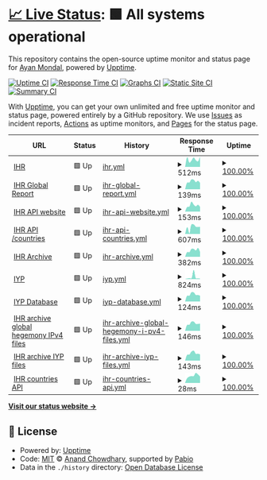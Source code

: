 # [📈 Live Status](https://trinetra110.github.io/test-upptime): <!--live status--> **🟩 All systems operational**

This repository contains the open-source uptime monitor and status page for [Ayan Mondal](https://trinetra110.github.io/test-upptime), powered by [Upptime](https://github.com/upptime/upptime).

[![Uptime CI](https://github.com/trinetra110/test-upptime/workflows/Uptime%20CI/badge.svg)](https://github.com/trinetra110/test-upptime/actions?query=workflow%3A%22Uptime+CI%22)
[![Response Time CI](https://github.com/trinetra110/test-upptime/workflows/Response%20Time%20CI/badge.svg)](https://github.com/trinetra110/test-upptime/actions?query=workflow%3A%22Response+Time+CI%22)
[![Graphs CI](https://github.com/trinetra110/test-upptime/workflows/Graphs%20CI/badge.svg)](https://github.com/trinetra110/test-upptime/actions?query=workflow%3A%22Graphs+CI%22)
[![Static Site CI](https://github.com/trinetra110/test-upptime/workflows/Static%20Site%20CI/badge.svg)](https://github.com/trinetra110/test-upptime/actions?query=workflow%3A%22Static+Site+CI%22)
[![Summary CI](https://github.com/trinetra110/test-upptime/workflows/Summary%20CI/badge.svg)](https://github.com/trinetra110/test-upptime/actions?query=workflow%3A%22Summary+CI%22)

With [Upptime](https://upptime.js.org), you can get your own unlimited and free uptime monitor and status page, powered entirely by a GitHub repository. We use [Issues](https://github.com/trinetra110/test-upptime/issues) as incident reports, [Actions](https://github.com/trinetra110/test-upptime/actions) as uptime monitors, and [Pages](https://trinetra110.github.io/test-upptime) for the status page.

<!--start: status pages-->
<!-- This summary is generated by Upptime (https://github.com/upptime/upptime) -->
<!-- Do not edit this manually, your changes will be overwritten -->
<!-- prettier-ignore -->
| URL | Status | History | Response Time | Uptime |
| --- | ------ | ------- | ------------- | ------ |
| <img alt="" src="https://icons.duckduckgo.com/ip3/www.ihr.live.ico" height="13"> [IHR](https://www.ihr.live) | 🟩 Up | [ihr.yml](https://github.com/trinetra110/test-upptime/commits/HEAD/history/ihr.yml) | <details><summary><img alt="Response time graph" src="./graphs/ihr/response-time-week.png" height="20"> 512ms</summary><br><a href="https://trinetra110.github.io/test-upptime/history/ihr"><img alt="Response time 497" src="https://img.shields.io/endpoint?url=https%3A%2F%2Fraw.githubusercontent.com%2Ftrinetra110%2Ftest-upptime%2FHEAD%2Fapi%2Fihr%2Fresponse-time.json"></a><br><a href="https://trinetra110.github.io/test-upptime/history/ihr"><img alt="24-hour response time 700" src="https://img.shields.io/endpoint?url=https%3A%2F%2Fraw.githubusercontent.com%2Ftrinetra110%2Ftest-upptime%2FHEAD%2Fapi%2Fihr%2Fresponse-time-day.json"></a><br><a href="https://trinetra110.github.io/test-upptime/history/ihr"><img alt="7-day response time 512" src="https://img.shields.io/endpoint?url=https%3A%2F%2Fraw.githubusercontent.com%2Ftrinetra110%2Ftest-upptime%2FHEAD%2Fapi%2Fihr%2Fresponse-time-week.json"></a><br><a href="https://trinetra110.github.io/test-upptime/history/ihr"><img alt="30-day response time 486" src="https://img.shields.io/endpoint?url=https%3A%2F%2Fraw.githubusercontent.com%2Ftrinetra110%2Ftest-upptime%2FHEAD%2Fapi%2Fihr%2Fresponse-time-month.json"></a><br><a href="https://trinetra110.github.io/test-upptime/history/ihr"><img alt="1-year response time 497" src="https://img.shields.io/endpoint?url=https%3A%2F%2Fraw.githubusercontent.com%2Ftrinetra110%2Ftest-upptime%2FHEAD%2Fapi%2Fihr%2Fresponse-time-year.json"></a></details> | <details><summary><a href="https://trinetra110.github.io/test-upptime/history/ihr">100.00%</a></summary><a href="https://trinetra110.github.io/test-upptime/history/ihr"><img alt="All-time uptime 99.93%" src="https://img.shields.io/endpoint?url=https%3A%2F%2Fraw.githubusercontent.com%2Ftrinetra110%2Ftest-upptime%2FHEAD%2Fapi%2Fihr%2Fuptime.json"></a><br><a href="https://trinetra110.github.io/test-upptime/history/ihr"><img alt="24-hour uptime 100.00%" src="https://img.shields.io/endpoint?url=https%3A%2F%2Fraw.githubusercontent.com%2Ftrinetra110%2Ftest-upptime%2FHEAD%2Fapi%2Fihr%2Fuptime-day.json"></a><br><a href="https://trinetra110.github.io/test-upptime/history/ihr"><img alt="7-day uptime 100.00%" src="https://img.shields.io/endpoint?url=https%3A%2F%2Fraw.githubusercontent.com%2Ftrinetra110%2Ftest-upptime%2FHEAD%2Fapi%2Fihr%2Fuptime-week.json"></a><br><a href="https://trinetra110.github.io/test-upptime/history/ihr"><img alt="30-day uptime 100.00%" src="https://img.shields.io/endpoint?url=https%3A%2F%2Fraw.githubusercontent.com%2Ftrinetra110%2Ftest-upptime%2FHEAD%2Fapi%2Fihr%2Fuptime-month.json"></a><br><a href="https://trinetra110.github.io/test-upptime/history/ihr"><img alt="1-year uptime 99.93%" src="https://img.shields.io/endpoint?url=https%3A%2F%2Fraw.githubusercontent.com%2Ftrinetra110%2Ftest-upptime%2FHEAD%2Fapi%2Fihr%2Fuptime-year.json"></a></details>
| <img alt="" src="https://icons.duckduckgo.com/ip3/www.ihr.live.ico" height="13"> [IHR Global Report](https://www.ihr.live/en/global-report) | 🟩 Up | [ihr-global-report.yml](https://github.com/trinetra110/test-upptime/commits/HEAD/history/ihr-global-report.yml) | <details><summary><img alt="Response time graph" src="./graphs/ihr-global-report/response-time-week.png" height="20"> 139ms</summary><br><a href="https://trinetra110.github.io/test-upptime/history/ihr-global-report"><img alt="Response time 211" src="https://img.shields.io/endpoint?url=https%3A%2F%2Fraw.githubusercontent.com%2Ftrinetra110%2Ftest-upptime%2FHEAD%2Fapi%2Fihr-global-report%2Fresponse-time.json"></a><br><a href="https://trinetra110.github.io/test-upptime/history/ihr-global-report"><img alt="24-hour response time 114" src="https://img.shields.io/endpoint?url=https%3A%2F%2Fraw.githubusercontent.com%2Ftrinetra110%2Ftest-upptime%2FHEAD%2Fapi%2Fihr-global-report%2Fresponse-time-day.json"></a><br><a href="https://trinetra110.github.io/test-upptime/history/ihr-global-report"><img alt="7-day response time 139" src="https://img.shields.io/endpoint?url=https%3A%2F%2Fraw.githubusercontent.com%2Ftrinetra110%2Ftest-upptime%2FHEAD%2Fapi%2Fihr-global-report%2Fresponse-time-week.json"></a><br><a href="https://trinetra110.github.io/test-upptime/history/ihr-global-report"><img alt="30-day response time 172" src="https://img.shields.io/endpoint?url=https%3A%2F%2Fraw.githubusercontent.com%2Ftrinetra110%2Ftest-upptime%2FHEAD%2Fapi%2Fihr-global-report%2Fresponse-time-month.json"></a><br><a href="https://trinetra110.github.io/test-upptime/history/ihr-global-report"><img alt="1-year response time 211" src="https://img.shields.io/endpoint?url=https%3A%2F%2Fraw.githubusercontent.com%2Ftrinetra110%2Ftest-upptime%2FHEAD%2Fapi%2Fihr-global-report%2Fresponse-time-year.json"></a></details> | <details><summary><a href="https://trinetra110.github.io/test-upptime/history/ihr-global-report">100.00%</a></summary><a href="https://trinetra110.github.io/test-upptime/history/ihr-global-report"><img alt="All-time uptime 99.93%" src="https://img.shields.io/endpoint?url=https%3A%2F%2Fraw.githubusercontent.com%2Ftrinetra110%2Ftest-upptime%2FHEAD%2Fapi%2Fihr-global-report%2Fuptime.json"></a><br><a href="https://trinetra110.github.io/test-upptime/history/ihr-global-report"><img alt="24-hour uptime 100.00%" src="https://img.shields.io/endpoint?url=https%3A%2F%2Fraw.githubusercontent.com%2Ftrinetra110%2Ftest-upptime%2FHEAD%2Fapi%2Fihr-global-report%2Fuptime-day.json"></a><br><a href="https://trinetra110.github.io/test-upptime/history/ihr-global-report"><img alt="7-day uptime 100.00%" src="https://img.shields.io/endpoint?url=https%3A%2F%2Fraw.githubusercontent.com%2Ftrinetra110%2Ftest-upptime%2FHEAD%2Fapi%2Fihr-global-report%2Fuptime-week.json"></a><br><a href="https://trinetra110.github.io/test-upptime/history/ihr-global-report"><img alt="30-day uptime 100.00%" src="https://img.shields.io/endpoint?url=https%3A%2F%2Fraw.githubusercontent.com%2Ftrinetra110%2Ftest-upptime%2FHEAD%2Fapi%2Fihr-global-report%2Fuptime-month.json"></a><br><a href="https://trinetra110.github.io/test-upptime/history/ihr-global-report"><img alt="1-year uptime 99.93%" src="https://img.shields.io/endpoint?url=https%3A%2F%2Fraw.githubusercontent.com%2Ftrinetra110%2Ftest-upptime%2FHEAD%2Fapi%2Fihr-global-report%2Fuptime-year.json"></a></details>
| <img alt="" src="https://icons.duckduckgo.com/ip3/www.ihr.live.ico" height="13"> [IHR API website](https://www.ihr.live/en/api) | 🟩 Up | [ihr-api-website.yml](https://github.com/trinetra110/test-upptime/commits/HEAD/history/ihr-api-website.yml) | <details><summary><img alt="Response time graph" src="./graphs/ihr-api-website/response-time-week.png" height="20"> 153ms</summary><br><a href="https://trinetra110.github.io/test-upptime/history/ihr-api-website"><img alt="Response time 211" src="https://img.shields.io/endpoint?url=https%3A%2F%2Fraw.githubusercontent.com%2Ftrinetra110%2Ftest-upptime%2FHEAD%2Fapi%2Fihr-api-website%2Fresponse-time.json"></a><br><a href="https://trinetra110.github.io/test-upptime/history/ihr-api-website"><img alt="24-hour response time 117" src="https://img.shields.io/endpoint?url=https%3A%2F%2Fraw.githubusercontent.com%2Ftrinetra110%2Ftest-upptime%2FHEAD%2Fapi%2Fihr-api-website%2Fresponse-time-day.json"></a><br><a href="https://trinetra110.github.io/test-upptime/history/ihr-api-website"><img alt="7-day response time 153" src="https://img.shields.io/endpoint?url=https%3A%2F%2Fraw.githubusercontent.com%2Ftrinetra110%2Ftest-upptime%2FHEAD%2Fapi%2Fihr-api-website%2Fresponse-time-week.json"></a><br><a href="https://trinetra110.github.io/test-upptime/history/ihr-api-website"><img alt="30-day response time 175" src="https://img.shields.io/endpoint?url=https%3A%2F%2Fraw.githubusercontent.com%2Ftrinetra110%2Ftest-upptime%2FHEAD%2Fapi%2Fihr-api-website%2Fresponse-time-month.json"></a><br><a href="https://trinetra110.github.io/test-upptime/history/ihr-api-website"><img alt="1-year response time 211" src="https://img.shields.io/endpoint?url=https%3A%2F%2Fraw.githubusercontent.com%2Ftrinetra110%2Ftest-upptime%2FHEAD%2Fapi%2Fihr-api-website%2Fresponse-time-year.json"></a></details> | <details><summary><a href="https://trinetra110.github.io/test-upptime/history/ihr-api-website">100.00%</a></summary><a href="https://trinetra110.github.io/test-upptime/history/ihr-api-website"><img alt="All-time uptime 99.93%" src="https://img.shields.io/endpoint?url=https%3A%2F%2Fraw.githubusercontent.com%2Ftrinetra110%2Ftest-upptime%2FHEAD%2Fapi%2Fihr-api-website%2Fuptime.json"></a><br><a href="https://trinetra110.github.io/test-upptime/history/ihr-api-website"><img alt="24-hour uptime 100.00%" src="https://img.shields.io/endpoint?url=https%3A%2F%2Fraw.githubusercontent.com%2Ftrinetra110%2Ftest-upptime%2FHEAD%2Fapi%2Fihr-api-website%2Fuptime-day.json"></a><br><a href="https://trinetra110.github.io/test-upptime/history/ihr-api-website"><img alt="7-day uptime 100.00%" src="https://img.shields.io/endpoint?url=https%3A%2F%2Fraw.githubusercontent.com%2Ftrinetra110%2Ftest-upptime%2FHEAD%2Fapi%2Fihr-api-website%2Fuptime-week.json"></a><br><a href="https://trinetra110.github.io/test-upptime/history/ihr-api-website"><img alt="30-day uptime 100.00%" src="https://img.shields.io/endpoint?url=https%3A%2F%2Fraw.githubusercontent.com%2Ftrinetra110%2Ftest-upptime%2FHEAD%2Fapi%2Fihr-api-website%2Fuptime-month.json"></a><br><a href="https://trinetra110.github.io/test-upptime/history/ihr-api-website"><img alt="1-year uptime 99.93%" src="https://img.shields.io/endpoint?url=https%3A%2F%2Fraw.githubusercontent.com%2Ftrinetra110%2Ftest-upptime%2FHEAD%2Fapi%2Fihr-api-website%2Fuptime-year.json"></a></details>
| <img alt="" src="https://icons.duckduckgo.com/ip3/null.ico" height="13"> [IHR API /countries](www.ihr.live/ihr/api/countries) | 🟩 Up | [ihr-api-countries.yml](https://github.com/trinetra110/test-upptime/commits/HEAD/history/ihr-api-countries.yml) | <details><summary><img alt="Response time graph" src="./graphs/ihr-api-countries/response-time-week.png" height="20"> 607ms</summary><br><a href="https://trinetra110.github.io/test-upptime/history/ihr-api-countries"><img alt="Response time 623" src="https://img.shields.io/endpoint?url=https%3A%2F%2Fraw.githubusercontent.com%2Ftrinetra110%2Ftest-upptime%2FHEAD%2Fapi%2Fihr-api-countries%2Fresponse-time.json"></a><br><a href="https://trinetra110.github.io/test-upptime/history/ihr-api-countries"><img alt="24-hour response time 638" src="https://img.shields.io/endpoint?url=https%3A%2F%2Fraw.githubusercontent.com%2Ftrinetra110%2Ftest-upptime%2FHEAD%2Fapi%2Fihr-api-countries%2Fresponse-time-day.json"></a><br><a href="https://trinetra110.github.io/test-upptime/history/ihr-api-countries"><img alt="7-day response time 607" src="https://img.shields.io/endpoint?url=https%3A%2F%2Fraw.githubusercontent.com%2Ftrinetra110%2Ftest-upptime%2FHEAD%2Fapi%2Fihr-api-countries%2Fresponse-time-week.json"></a><br><a href="https://trinetra110.github.io/test-upptime/history/ihr-api-countries"><img alt="30-day response time 659" src="https://img.shields.io/endpoint?url=https%3A%2F%2Fraw.githubusercontent.com%2Ftrinetra110%2Ftest-upptime%2FHEAD%2Fapi%2Fihr-api-countries%2Fresponse-time-month.json"></a><br><a href="https://trinetra110.github.io/test-upptime/history/ihr-api-countries"><img alt="1-year response time 623" src="https://img.shields.io/endpoint?url=https%3A%2F%2Fraw.githubusercontent.com%2Ftrinetra110%2Ftest-upptime%2FHEAD%2Fapi%2Fihr-api-countries%2Fresponse-time-year.json"></a></details> | <details><summary><a href="https://trinetra110.github.io/test-upptime/history/ihr-api-countries">100.00%</a></summary><a href="https://trinetra110.github.io/test-upptime/history/ihr-api-countries"><img alt="All-time uptime 99.97%" src="https://img.shields.io/endpoint?url=https%3A%2F%2Fraw.githubusercontent.com%2Ftrinetra110%2Ftest-upptime%2FHEAD%2Fapi%2Fihr-api-countries%2Fuptime.json"></a><br><a href="https://trinetra110.github.io/test-upptime/history/ihr-api-countries"><img alt="24-hour uptime 100.00%" src="https://img.shields.io/endpoint?url=https%3A%2F%2Fraw.githubusercontent.com%2Ftrinetra110%2Ftest-upptime%2FHEAD%2Fapi%2Fihr-api-countries%2Fuptime-day.json"></a><br><a href="https://trinetra110.github.io/test-upptime/history/ihr-api-countries"><img alt="7-day uptime 100.00%" src="https://img.shields.io/endpoint?url=https%3A%2F%2Fraw.githubusercontent.com%2Ftrinetra110%2Ftest-upptime%2FHEAD%2Fapi%2Fihr-api-countries%2Fuptime-week.json"></a><br><a href="https://trinetra110.github.io/test-upptime/history/ihr-api-countries"><img alt="30-day uptime 100.00%" src="https://img.shields.io/endpoint?url=https%3A%2F%2Fraw.githubusercontent.com%2Ftrinetra110%2Ftest-upptime%2FHEAD%2Fapi%2Fihr-api-countries%2Fuptime-month.json"></a><br><a href="https://trinetra110.github.io/test-upptime/history/ihr-api-countries"><img alt="1-year uptime 99.97%" src="https://img.shields.io/endpoint?url=https%3A%2F%2Fraw.githubusercontent.com%2Ftrinetra110%2Ftest-upptime%2FHEAD%2Fapi%2Fihr-api-countries%2Fuptime-year.json"></a></details>
| <img alt="" src="https://icons.duckduckgo.com/ip3/archive.ihr.live.ico" height="13"> [IHR Archive](https://archive.ihr.live) | 🟩 Up | [ihr-archive.yml](https://github.com/trinetra110/test-upptime/commits/HEAD/history/ihr-archive.yml) | <details><summary><img alt="Response time graph" src="./graphs/ihr-archive/response-time-week.png" height="20"> 382ms</summary><br><a href="https://trinetra110.github.io/test-upptime/history/ihr-archive"><img alt="Response time 454" src="https://img.shields.io/endpoint?url=https%3A%2F%2Fraw.githubusercontent.com%2Ftrinetra110%2Ftest-upptime%2FHEAD%2Fapi%2Fihr-archive%2Fresponse-time.json"></a><br><a href="https://trinetra110.github.io/test-upptime/history/ihr-archive"><img alt="24-hour response time 288" src="https://img.shields.io/endpoint?url=https%3A%2F%2Fraw.githubusercontent.com%2Ftrinetra110%2Ftest-upptime%2FHEAD%2Fapi%2Fihr-archive%2Fresponse-time-day.json"></a><br><a href="https://trinetra110.github.io/test-upptime/history/ihr-archive"><img alt="7-day response time 382" src="https://img.shields.io/endpoint?url=https%3A%2F%2Fraw.githubusercontent.com%2Ftrinetra110%2Ftest-upptime%2FHEAD%2Fapi%2Fihr-archive%2Fresponse-time-week.json"></a><br><a href="https://trinetra110.github.io/test-upptime/history/ihr-archive"><img alt="30-day response time 458" src="https://img.shields.io/endpoint?url=https%3A%2F%2Fraw.githubusercontent.com%2Ftrinetra110%2Ftest-upptime%2FHEAD%2Fapi%2Fihr-archive%2Fresponse-time-month.json"></a><br><a href="https://trinetra110.github.io/test-upptime/history/ihr-archive"><img alt="1-year response time 454" src="https://img.shields.io/endpoint?url=https%3A%2F%2Fraw.githubusercontent.com%2Ftrinetra110%2Ftest-upptime%2FHEAD%2Fapi%2Fihr-archive%2Fresponse-time-year.json"></a></details> | <details><summary><a href="https://trinetra110.github.io/test-upptime/history/ihr-archive">100.00%</a></summary><a href="https://trinetra110.github.io/test-upptime/history/ihr-archive"><img alt="All-time uptime 100.00%" src="https://img.shields.io/endpoint?url=https%3A%2F%2Fraw.githubusercontent.com%2Ftrinetra110%2Ftest-upptime%2FHEAD%2Fapi%2Fihr-archive%2Fuptime.json"></a><br><a href="https://trinetra110.github.io/test-upptime/history/ihr-archive"><img alt="24-hour uptime 100.00%" src="https://img.shields.io/endpoint?url=https%3A%2F%2Fraw.githubusercontent.com%2Ftrinetra110%2Ftest-upptime%2FHEAD%2Fapi%2Fihr-archive%2Fuptime-day.json"></a><br><a href="https://trinetra110.github.io/test-upptime/history/ihr-archive"><img alt="7-day uptime 100.00%" src="https://img.shields.io/endpoint?url=https%3A%2F%2Fraw.githubusercontent.com%2Ftrinetra110%2Ftest-upptime%2FHEAD%2Fapi%2Fihr-archive%2Fuptime-week.json"></a><br><a href="https://trinetra110.github.io/test-upptime/history/ihr-archive"><img alt="30-day uptime 100.00%" src="https://img.shields.io/endpoint?url=https%3A%2F%2Fraw.githubusercontent.com%2Ftrinetra110%2Ftest-upptime%2FHEAD%2Fapi%2Fihr-archive%2Fuptime-month.json"></a><br><a href="https://trinetra110.github.io/test-upptime/history/ihr-archive"><img alt="1-year uptime 100.00%" src="https://img.shields.io/endpoint?url=https%3A%2F%2Fraw.githubusercontent.com%2Ftrinetra110%2Ftest-upptime%2FHEAD%2Fapi%2Fihr-archive%2Fuptime-year.json"></a></details>
| <img alt="" src="https://icons.duckduckgo.com/ip3/iyp.iijlab.net.ico" height="13"> [IYP](https://iyp.iijlab.net) | 🟩 Up | [iyp.yml](https://github.com/trinetra110/test-upptime/commits/HEAD/history/iyp.yml) | <details><summary><img alt="Response time graph" src="./graphs/iyp/response-time-week.png" height="20"> 824ms</summary><br><a href="https://trinetra110.github.io/test-upptime/history/iyp"><img alt="Response time 430" src="https://img.shields.io/endpoint?url=https%3A%2F%2Fraw.githubusercontent.com%2Ftrinetra110%2Ftest-upptime%2FHEAD%2Fapi%2Fiyp%2Fresponse-time.json"></a><br><a href="https://trinetra110.github.io/test-upptime/history/iyp"><img alt="24-hour response time 178" src="https://img.shields.io/endpoint?url=https%3A%2F%2Fraw.githubusercontent.com%2Ftrinetra110%2Ftest-upptime%2FHEAD%2Fapi%2Fiyp%2Fresponse-time-day.json"></a><br><a href="https://trinetra110.github.io/test-upptime/history/iyp"><img alt="7-day response time 824" src="https://img.shields.io/endpoint?url=https%3A%2F%2Fraw.githubusercontent.com%2Ftrinetra110%2Ftest-upptime%2FHEAD%2Fapi%2Fiyp%2Fresponse-time-week.json"></a><br><a href="https://trinetra110.github.io/test-upptime/history/iyp"><img alt="30-day response time 446" src="https://img.shields.io/endpoint?url=https%3A%2F%2Fraw.githubusercontent.com%2Ftrinetra110%2Ftest-upptime%2FHEAD%2Fapi%2Fiyp%2Fresponse-time-month.json"></a><br><a href="https://trinetra110.github.io/test-upptime/history/iyp"><img alt="1-year response time 430" src="https://img.shields.io/endpoint?url=https%3A%2F%2Fraw.githubusercontent.com%2Ftrinetra110%2Ftest-upptime%2FHEAD%2Fapi%2Fiyp%2Fresponse-time-year.json"></a></details> | <details><summary><a href="https://trinetra110.github.io/test-upptime/history/iyp">100.00%</a></summary><a href="https://trinetra110.github.io/test-upptime/history/iyp"><img alt="All-time uptime 100.00%" src="https://img.shields.io/endpoint?url=https%3A%2F%2Fraw.githubusercontent.com%2Ftrinetra110%2Ftest-upptime%2FHEAD%2Fapi%2Fiyp%2Fuptime.json"></a><br><a href="https://trinetra110.github.io/test-upptime/history/iyp"><img alt="24-hour uptime 100.00%" src="https://img.shields.io/endpoint?url=https%3A%2F%2Fraw.githubusercontent.com%2Ftrinetra110%2Ftest-upptime%2FHEAD%2Fapi%2Fiyp%2Fuptime-day.json"></a><br><a href="https://trinetra110.github.io/test-upptime/history/iyp"><img alt="7-day uptime 100.00%" src="https://img.shields.io/endpoint?url=https%3A%2F%2Fraw.githubusercontent.com%2Ftrinetra110%2Ftest-upptime%2FHEAD%2Fapi%2Fiyp%2Fuptime-week.json"></a><br><a href="https://trinetra110.github.io/test-upptime/history/iyp"><img alt="30-day uptime 100.00%" src="https://img.shields.io/endpoint?url=https%3A%2F%2Fraw.githubusercontent.com%2Ftrinetra110%2Ftest-upptime%2FHEAD%2Fapi%2Fiyp%2Fuptime-month.json"></a><br><a href="https://trinetra110.github.io/test-upptime/history/iyp"><img alt="1-year uptime 100.00%" src="https://img.shields.io/endpoint?url=https%3A%2F%2Fraw.githubusercontent.com%2Ftrinetra110%2Ftest-upptime%2FHEAD%2Fapi%2Fiyp%2Fuptime-year.json"></a></details>
| <img alt="" src="https://icons.duckduckgo.com/ip3/null.ico" height="13"> [IYP Database](iyp-bolt.iijlab.net) | 🟩 Up | [iyp-database.yml](https://github.com/trinetra110/test-upptime/commits/HEAD/history/iyp-database.yml) | <details><summary><img alt="Response time graph" src="./graphs/iyp-database/response-time-week.png" height="20"> 124ms</summary><br><a href="https://trinetra110.github.io/test-upptime/history/iyp-database"><img alt="Response time 145" src="https://img.shields.io/endpoint?url=https%3A%2F%2Fraw.githubusercontent.com%2Ftrinetra110%2Ftest-upptime%2FHEAD%2Fapi%2Fiyp-database%2Fresponse-time.json"></a><br><a href="https://trinetra110.github.io/test-upptime/history/iyp-database"><img alt="24-hour response time 103" src="https://img.shields.io/endpoint?url=https%3A%2F%2Fraw.githubusercontent.com%2Ftrinetra110%2Ftest-upptime%2FHEAD%2Fapi%2Fiyp-database%2Fresponse-time-day.json"></a><br><a href="https://trinetra110.github.io/test-upptime/history/iyp-database"><img alt="7-day response time 124" src="https://img.shields.io/endpoint?url=https%3A%2F%2Fraw.githubusercontent.com%2Ftrinetra110%2Ftest-upptime%2FHEAD%2Fapi%2Fiyp-database%2Fresponse-time-week.json"></a><br><a href="https://trinetra110.github.io/test-upptime/history/iyp-database"><img alt="30-day response time 146" src="https://img.shields.io/endpoint?url=https%3A%2F%2Fraw.githubusercontent.com%2Ftrinetra110%2Ftest-upptime%2FHEAD%2Fapi%2Fiyp-database%2Fresponse-time-month.json"></a><br><a href="https://trinetra110.github.io/test-upptime/history/iyp-database"><img alt="1-year response time 145" src="https://img.shields.io/endpoint?url=https%3A%2F%2Fraw.githubusercontent.com%2Ftrinetra110%2Ftest-upptime%2FHEAD%2Fapi%2Fiyp-database%2Fresponse-time-year.json"></a></details> | <details><summary><a href="https://trinetra110.github.io/test-upptime/history/iyp-database">100.00%</a></summary><a href="https://trinetra110.github.io/test-upptime/history/iyp-database"><img alt="All-time uptime 100.00%" src="https://img.shields.io/endpoint?url=https%3A%2F%2Fraw.githubusercontent.com%2Ftrinetra110%2Ftest-upptime%2FHEAD%2Fapi%2Fiyp-database%2Fuptime.json"></a><br><a href="https://trinetra110.github.io/test-upptime/history/iyp-database"><img alt="24-hour uptime 100.00%" src="https://img.shields.io/endpoint?url=https%3A%2F%2Fraw.githubusercontent.com%2Ftrinetra110%2Ftest-upptime%2FHEAD%2Fapi%2Fiyp-database%2Fuptime-day.json"></a><br><a href="https://trinetra110.github.io/test-upptime/history/iyp-database"><img alt="7-day uptime 100.00%" src="https://img.shields.io/endpoint?url=https%3A%2F%2Fraw.githubusercontent.com%2Ftrinetra110%2Ftest-upptime%2FHEAD%2Fapi%2Fiyp-database%2Fuptime-week.json"></a><br><a href="https://trinetra110.github.io/test-upptime/history/iyp-database"><img alt="30-day uptime 100.00%" src="https://img.shields.io/endpoint?url=https%3A%2F%2Fraw.githubusercontent.com%2Ftrinetra110%2Ftest-upptime%2FHEAD%2Fapi%2Fiyp-database%2Fuptime-month.json"></a><br><a href="https://trinetra110.github.io/test-upptime/history/iyp-database"><img alt="1-year uptime 100.00%" src="https://img.shields.io/endpoint?url=https%3A%2F%2Fraw.githubusercontent.com%2Ftrinetra110%2Ftest-upptime%2FHEAD%2Fapi%2Fiyp-database%2Fuptime-year.json"></a></details>
| <img alt="" src="https://icons.duckduckgo.com/ip3/archive.ihr.live.ico" height="13"> [IHR archive global hegemony IPv4 files](https://archive.ihr.live/ihr/hegemony/ipv4/global/2020/01/01/) | 🟩 Up | [ihr-archive-global-hegemony-i-pv4-files.yml](https://github.com/trinetra110/test-upptime/commits/HEAD/history/ihr-archive-global-hegemony-i-pv4-files.yml) | <details><summary><img alt="Response time graph" src="./graphs/ihr-archive-global-hegemony-i-pv4-files/response-time-week.png" height="20"> 146ms</summary><br><a href="https://trinetra110.github.io/test-upptime/history/ihr-archive-global-hegemony-i-pv4-files"><img alt="Response time 176" src="https://img.shields.io/endpoint?url=https%3A%2F%2Fraw.githubusercontent.com%2Ftrinetra110%2Ftest-upptime%2FHEAD%2Fapi%2Fihr-archive-global-hegemony-i-pv4-files%2Fresponse-time.json"></a><br><a href="https://trinetra110.github.io/test-upptime/history/ihr-archive-global-hegemony-i-pv4-files"><img alt="24-hour response time 143" src="https://img.shields.io/endpoint?url=https%3A%2F%2Fraw.githubusercontent.com%2Ftrinetra110%2Ftest-upptime%2FHEAD%2Fapi%2Fihr-archive-global-hegemony-i-pv4-files%2Fresponse-time-day.json"></a><br><a href="https://trinetra110.github.io/test-upptime/history/ihr-archive-global-hegemony-i-pv4-files"><img alt="7-day response time 146" src="https://img.shields.io/endpoint?url=https%3A%2F%2Fraw.githubusercontent.com%2Ftrinetra110%2Ftest-upptime%2FHEAD%2Fapi%2Fihr-archive-global-hegemony-i-pv4-files%2Fresponse-time-week.json"></a><br><a href="https://trinetra110.github.io/test-upptime/history/ihr-archive-global-hegemony-i-pv4-files"><img alt="30-day response time 175" src="https://img.shields.io/endpoint?url=https%3A%2F%2Fraw.githubusercontent.com%2Ftrinetra110%2Ftest-upptime%2FHEAD%2Fapi%2Fihr-archive-global-hegemony-i-pv4-files%2Fresponse-time-month.json"></a><br><a href="https://trinetra110.github.io/test-upptime/history/ihr-archive-global-hegemony-i-pv4-files"><img alt="1-year response time 176" src="https://img.shields.io/endpoint?url=https%3A%2F%2Fraw.githubusercontent.com%2Ftrinetra110%2Ftest-upptime%2FHEAD%2Fapi%2Fihr-archive-global-hegemony-i-pv4-files%2Fresponse-time-year.json"></a></details> | <details><summary><a href="https://trinetra110.github.io/test-upptime/history/ihr-archive-global-hegemony-i-pv4-files">100.00%</a></summary><a href="https://trinetra110.github.io/test-upptime/history/ihr-archive-global-hegemony-i-pv4-files"><img alt="All-time uptime 100.00%" src="https://img.shields.io/endpoint?url=https%3A%2F%2Fraw.githubusercontent.com%2Ftrinetra110%2Ftest-upptime%2FHEAD%2Fapi%2Fihr-archive-global-hegemony-i-pv4-files%2Fuptime.json"></a><br><a href="https://trinetra110.github.io/test-upptime/history/ihr-archive-global-hegemony-i-pv4-files"><img alt="24-hour uptime 100.00%" src="https://img.shields.io/endpoint?url=https%3A%2F%2Fraw.githubusercontent.com%2Ftrinetra110%2Ftest-upptime%2FHEAD%2Fapi%2Fihr-archive-global-hegemony-i-pv4-files%2Fuptime-day.json"></a><br><a href="https://trinetra110.github.io/test-upptime/history/ihr-archive-global-hegemony-i-pv4-files"><img alt="7-day uptime 100.00%" src="https://img.shields.io/endpoint?url=https%3A%2F%2Fraw.githubusercontent.com%2Ftrinetra110%2Ftest-upptime%2FHEAD%2Fapi%2Fihr-archive-global-hegemony-i-pv4-files%2Fuptime-week.json"></a><br><a href="https://trinetra110.github.io/test-upptime/history/ihr-archive-global-hegemony-i-pv4-files"><img alt="30-day uptime 100.00%" src="https://img.shields.io/endpoint?url=https%3A%2F%2Fraw.githubusercontent.com%2Ftrinetra110%2Ftest-upptime%2FHEAD%2Fapi%2Fihr-archive-global-hegemony-i-pv4-files%2Fuptime-month.json"></a><br><a href="https://trinetra110.github.io/test-upptime/history/ihr-archive-global-hegemony-i-pv4-files"><img alt="1-year uptime 100.00%" src="https://img.shields.io/endpoint?url=https%3A%2F%2Fraw.githubusercontent.com%2Ftrinetra110%2Ftest-upptime%2FHEAD%2Fapi%2Fihr-archive-global-hegemony-i-pv4-files%2Fuptime-year.json"></a></details>
| <img alt="" src="https://icons.duckduckgo.com/ip3/archive.ihr.live.ico" height="13"> [IHR archive IYP files](https://archive.ihr.live/ihr/iyp/2025/02/08/) | 🟩 Up | [ihr-archive-iyp-files.yml](https://github.com/trinetra110/test-upptime/commits/HEAD/history/ihr-archive-iyp-files.yml) | <details><summary><img alt="Response time graph" src="./graphs/ihr-archive-iyp-files/response-time-week.png" height="20"> 143ms</summary><br><a href="https://trinetra110.github.io/test-upptime/history/ihr-archive-iyp-files"><img alt="Response time 175" src="https://img.shields.io/endpoint?url=https%3A%2F%2Fraw.githubusercontent.com%2Ftrinetra110%2Ftest-upptime%2FHEAD%2Fapi%2Fihr-archive-iyp-files%2Fresponse-time.json"></a><br><a href="https://trinetra110.github.io/test-upptime/history/ihr-archive-iyp-files"><img alt="24-hour response time 122" src="https://img.shields.io/endpoint?url=https%3A%2F%2Fraw.githubusercontent.com%2Ftrinetra110%2Ftest-upptime%2FHEAD%2Fapi%2Fihr-archive-iyp-files%2Fresponse-time-day.json"></a><br><a href="https://trinetra110.github.io/test-upptime/history/ihr-archive-iyp-files"><img alt="7-day response time 143" src="https://img.shields.io/endpoint?url=https%3A%2F%2Fraw.githubusercontent.com%2Ftrinetra110%2Ftest-upptime%2FHEAD%2Fapi%2Fihr-archive-iyp-files%2Fresponse-time-week.json"></a><br><a href="https://trinetra110.github.io/test-upptime/history/ihr-archive-iyp-files"><img alt="30-day response time 174" src="https://img.shields.io/endpoint?url=https%3A%2F%2Fraw.githubusercontent.com%2Ftrinetra110%2Ftest-upptime%2FHEAD%2Fapi%2Fihr-archive-iyp-files%2Fresponse-time-month.json"></a><br><a href="https://trinetra110.github.io/test-upptime/history/ihr-archive-iyp-files"><img alt="1-year response time 175" src="https://img.shields.io/endpoint?url=https%3A%2F%2Fraw.githubusercontent.com%2Ftrinetra110%2Ftest-upptime%2FHEAD%2Fapi%2Fihr-archive-iyp-files%2Fresponse-time-year.json"></a></details> | <details><summary><a href="https://trinetra110.github.io/test-upptime/history/ihr-archive-iyp-files">100.00%</a></summary><a href="https://trinetra110.github.io/test-upptime/history/ihr-archive-iyp-files"><img alt="All-time uptime 100.00%" src="https://img.shields.io/endpoint?url=https%3A%2F%2Fraw.githubusercontent.com%2Ftrinetra110%2Ftest-upptime%2FHEAD%2Fapi%2Fihr-archive-iyp-files%2Fuptime.json"></a><br><a href="https://trinetra110.github.io/test-upptime/history/ihr-archive-iyp-files"><img alt="24-hour uptime 100.00%" src="https://img.shields.io/endpoint?url=https%3A%2F%2Fraw.githubusercontent.com%2Ftrinetra110%2Ftest-upptime%2FHEAD%2Fapi%2Fihr-archive-iyp-files%2Fuptime-day.json"></a><br><a href="https://trinetra110.github.io/test-upptime/history/ihr-archive-iyp-files"><img alt="7-day uptime 100.00%" src="https://img.shields.io/endpoint?url=https%3A%2F%2Fraw.githubusercontent.com%2Ftrinetra110%2Ftest-upptime%2FHEAD%2Fapi%2Fihr-archive-iyp-files%2Fuptime-week.json"></a><br><a href="https://trinetra110.github.io/test-upptime/history/ihr-archive-iyp-files"><img alt="30-day uptime 100.00%" src="https://img.shields.io/endpoint?url=https%3A%2F%2Fraw.githubusercontent.com%2Ftrinetra110%2Ftest-upptime%2FHEAD%2Fapi%2Fihr-archive-iyp-files%2Fuptime-month.json"></a><br><a href="https://trinetra110.github.io/test-upptime/history/ihr-archive-iyp-files"><img alt="1-year uptime 100.00%" src="https://img.shields.io/endpoint?url=https%3A%2F%2Fraw.githubusercontent.com%2Ftrinetra110%2Ftest-upptime%2FHEAD%2Fapi%2Fihr-archive-iyp-files%2Fuptime-year.json"></a></details>
| <img alt="" src="https://icons.duckduckgo.com/ip3/null.ico" height="13"> [IHR countries API](www.ihr.live/ihr/api/countries) | 🟩 Up | [ihr-countries-api.yml](https://github.com/trinetra110/test-upptime/commits/HEAD/history/ihr-countries-api.yml) | <details><summary><img alt="Response time graph" src="./graphs/ihr-countries-api/response-time-week.png" height="20"> 28ms</summary><br><a href="https://trinetra110.github.io/test-upptime/history/ihr-countries-api"><img alt="Response time 33" src="https://img.shields.io/endpoint?url=https%3A%2F%2Fraw.githubusercontent.com%2Ftrinetra110%2Ftest-upptime%2FHEAD%2Fapi%2Fihr-countries-api%2Fresponse-time.json"></a><br><a href="https://trinetra110.github.io/test-upptime/history/ihr-countries-api"><img alt="24-hour response time 25" src="https://img.shields.io/endpoint?url=https%3A%2F%2Fraw.githubusercontent.com%2Ftrinetra110%2Ftest-upptime%2FHEAD%2Fapi%2Fihr-countries-api%2Fresponse-time-day.json"></a><br><a href="https://trinetra110.github.io/test-upptime/history/ihr-countries-api"><img alt="7-day response time 28" src="https://img.shields.io/endpoint?url=https%3A%2F%2Fraw.githubusercontent.com%2Ftrinetra110%2Ftest-upptime%2FHEAD%2Fapi%2Fihr-countries-api%2Fresponse-time-week.json"></a><br><a href="https://trinetra110.github.io/test-upptime/history/ihr-countries-api"><img alt="30-day response time 30" src="https://img.shields.io/endpoint?url=https%3A%2F%2Fraw.githubusercontent.com%2Ftrinetra110%2Ftest-upptime%2FHEAD%2Fapi%2Fihr-countries-api%2Fresponse-time-month.json"></a><br><a href="https://trinetra110.github.io/test-upptime/history/ihr-countries-api"><img alt="1-year response time 33" src="https://img.shields.io/endpoint?url=https%3A%2F%2Fraw.githubusercontent.com%2Ftrinetra110%2Ftest-upptime%2FHEAD%2Fapi%2Fihr-countries-api%2Fresponse-time-year.json"></a></details> | <details><summary><a href="https://trinetra110.github.io/test-upptime/history/ihr-countries-api">100.00%</a></summary><a href="https://trinetra110.github.io/test-upptime/history/ihr-countries-api"><img alt="All-time uptime 99.97%" src="https://img.shields.io/endpoint?url=https%3A%2F%2Fraw.githubusercontent.com%2Ftrinetra110%2Ftest-upptime%2FHEAD%2Fapi%2Fihr-countries-api%2Fuptime.json"></a><br><a href="https://trinetra110.github.io/test-upptime/history/ihr-countries-api"><img alt="24-hour uptime 100.00%" src="https://img.shields.io/endpoint?url=https%3A%2F%2Fraw.githubusercontent.com%2Ftrinetra110%2Ftest-upptime%2FHEAD%2Fapi%2Fihr-countries-api%2Fuptime-day.json"></a><br><a href="https://trinetra110.github.io/test-upptime/history/ihr-countries-api"><img alt="7-day uptime 100.00%" src="https://img.shields.io/endpoint?url=https%3A%2F%2Fraw.githubusercontent.com%2Ftrinetra110%2Ftest-upptime%2FHEAD%2Fapi%2Fihr-countries-api%2Fuptime-week.json"></a><br><a href="https://trinetra110.github.io/test-upptime/history/ihr-countries-api"><img alt="30-day uptime 100.00%" src="https://img.shields.io/endpoint?url=https%3A%2F%2Fraw.githubusercontent.com%2Ftrinetra110%2Ftest-upptime%2FHEAD%2Fapi%2Fihr-countries-api%2Fuptime-month.json"></a><br><a href="https://trinetra110.github.io/test-upptime/history/ihr-countries-api"><img alt="1-year uptime 99.97%" src="https://img.shields.io/endpoint?url=https%3A%2F%2Fraw.githubusercontent.com%2Ftrinetra110%2Ftest-upptime%2FHEAD%2Fapi%2Fihr-countries-api%2Fuptime-year.json"></a></details>

<!--end: status pages-->

[**Visit our status website →**](https://trinetra110.github.io/test-upptime)

## 📄 License

- Powered by: [Upptime](https://github.com/upptime/upptime)
- Code: [MIT](./LICENSE) © [Anand Chowdhary](https://anandchowdhary.com), supported by [Pabio](https://pabio.com)
- Data in the `./history` directory: [Open Database License](https://opendatacommons.org/licenses/odbl/1-0/)
